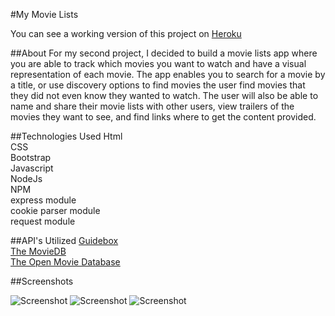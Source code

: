 #My Movie Lists

You can see a working version of this project on [Heroku](https://bwalen.herokuapp.com/)

##About
For my second project, I decided to build a movie lists app where you are able to track which movies you want to watch and have a visual representation of each movie.  The app enables you to search for a movie by a title, or use discovery options to find movies the user find movies that they did not even know they wanted to watch.  The user will also be able to name and share their movie lists with other users, view trailers of the movies they want to see, and find links where to get the content provided.

##Technologies Used
Html  
CSS  
Bootstrap  
Javascript  
NodeJs  
NPM  
express module  
cookie parser module  
request module


##API's Utilized
[Guidebox](https://api.guidebox.com/)  
[The MovieDB](https://www.themoviedb.org/documentation/api)  
[The Open Movie Database](http://omdbapi.com/)

##Screenshots

![Screenshot](https://cloud.githubusercontent.com/assets/17256090/14544065/1357e736-024c-11e6-9aa7-62b2d2cb63b7.png)
![Screenshot](https://cloud.githubusercontent.com/assets/17256090/14544100/51e3bc5a-024c-11e6-9574-879b7e728337.png)
![Screenshot](https://cloud.githubusercontent.com/assets/17256090/14544310/43e3467e-024d-11e6-902a-0ea5b935d90f.png)
